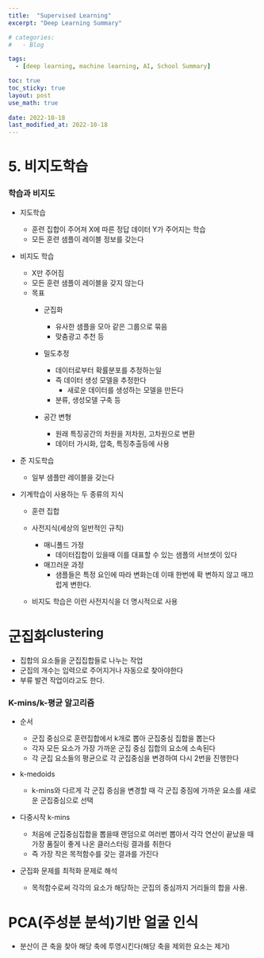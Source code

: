 ```yaml
---
title:  "Supervised Learning"
excerpt: "Deep Learning Summary"

# categories:
#   - Blog

tags:
  - [deep learning, machine learning, AI, School Summary]

toc: true
toc_sticky: true
layout: post
use_math: true
 
date: 2022-10-18
last_modified_at: 2022-10-18
---
```


# **5. 비지도학습**

### 학습과 비지도

- 지도학습
  - 훈련 집합이 주어져 X에 따른 정답 데이터 Y가 주어지는 학습
  - 모든 훈련 샘플이 레이블 정보를 갖는다

- 비지도 학습
  - X만 주어짐
  - 모든 훈련 샘플이 레이블을 갖지 않는다
  - 목표
    - 군집화
      - 유사한 샘플을 모아 같은 그룹으로 묶음
      - 맞춤광고 추천 등

    - 밀도추정
      - 데이터로부터 확률분포를 추정하는일
      - 즉 데이터 생성 모델을 추정한다
        - 새로운 데이터를 생성하는 모델을 만든다
      - 분류, 생성모델 구축 등

    - 공간 변형
      - 원래 특징공간의 차원을 저차원, 고차원으로 변환
      - 데이터 가시화, 압축, 특징추출등에 사용

- 준 지도학습
  - 일부 샘플만 레이블을 갖는다

- 기계학습이 사용하는 두 종류의 지식
  - 훈련 집합

  - 사전지식(세상의 일반적인 규칙)
    - 매니폴드 가정
      - 데이터집합이 있을때 이를 대표할 수 있는 샘플의 서브셋이 있다
    - 매끄러운 과정
      - 샘플들은 특정 요인에 따라 변화는데 이때 한번에 확 변하지 않고 매끄럽게 변한다.

  - 비지도 학습은 이런 사전지식을 더 명시적으로 사용

# **군집화<sup>clustering</sup>**

- 집합의 요소들을 군집집합들로 나누는 작업
- 군집의 개수는 입력으로 주어지거나 자동으로 찾아야한다
- 부류 발견 작업이라고도 한다.

### K-mins/k-평균 알고리즘

- 순서
  - 군집 중심으로 훈련집합에서 k개로 뽑아 군집중심 집합을 뽑는다
  - 각자 모든 요소가 가장 가까운 군집 중심 집합의 요소에 소속된다
  - 각 군집 요소들의 평균으로 각 군집중심을 변경하여 다시 2번을 진행한다

- k-medoids
  - k-mins와 다르게 각 군집 중심을 변경할 때 각 군집 중짐에 가까운 요소를 새로운 군집중심으로 선택

- 다중시작 k-mins
  - 처음에 군집중심집합을 뽑을때 랜덤으로 여러번 뽑아서 각각 연산이 끝났을 때 가장 품질이 좋게 나온 클러스터링 결과를 취한다
  - 즉 가장 작은 목적함수를 갖는 결과를 가진다

- 군집화 문제를 최적화 문제로 해석
  - 목적함수로써 각각의 요소가 해당하는 군집의 중심까지 거리들의 합을 사용.

# PCA(주성분 분석)기반 얼굴 인식

- 분산이 큰 축을 찾아 해당 축에 투영시킨다(해당 축을 제외한 요소는 제거)